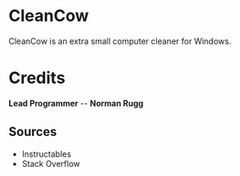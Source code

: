 # CleanCow
CleanCow is an extra small computer cleaner for Windows.
# Credits
 **Lead Programmer** -- **Norman Rugg**
## Sources
- Instructables
- Stack Overflow
